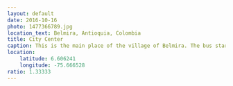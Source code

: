 ```yaml
---
layout: default
date: 2016-10-16
photo: 1477366789.jpg
location_text: Belmira, Antioquia, Colombia
title: City Center
caption: This is the main place of the village of Belmira. The bus starts from there to go to Medellin. We ate a Bandeja Paisa there only for 3€, and it was so good!
location:
    latitude: 6.606241
    longitude: -75.666528
ratio: 1.33333
---
```

